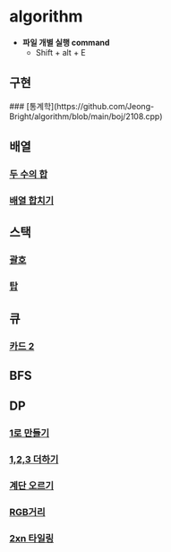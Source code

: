 # algorithm


- **파일 개별 실행 command**
  - Shift + alt + E

<h2>구현</h2>
### [통계학](https://github.com/Jeong-Bright/algorithm/blob/main/boj/2108.cpp)

<h2>배열</h2>
  
### [두 수의 합](https://github.com/Jeong-Bright/algorithm/blob/main/boj/3273.cpp)
### [배열 합치기](https://github.com/Jeong-Bright/algorithm/blob/main/boj/11728.cpp)

<h2>스택</h2>

### [괄호](https://github.com/Jeong-Bright/algorithm/blob/main/boj/9012.cpp)
### [탑](https://github.com/Jeong-Bright/algorithm/blob/main/boj/2493.cpp)

<h2>큐</h2>

### [카드 2](https://github.com/Jeong-Bright/algorithm/blob/main/boj/2164.cpp)

<h2>BFS</h2>

<h2>DP</h2>

### [1로 만들기](https://github.com/Jeong-Bright/algorithm/blob/main/boj/1463.cpp)
### [1,2,3 더하기](https://github.com/Jeong-Bright/algorithm/blob/main/boj/9095.cpp)
### [계단 오르기](https://github.com/Jeong-Bright/algorithm/blob/main/boj/2579.cpp)
### [RGB거리](https://github.com/Jeong-Bright/algorithm/blob/main/boj/1149.cpp)
### [2xn 타일링](https://github.com/Jeong-Bright/algorithm/blob/main/boj/11726.cpp)


